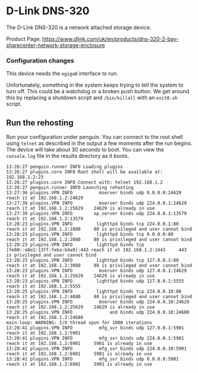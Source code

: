 # D-Link DNS-320

The D-Link DNS-320 is a network attached storage device.

Product Page: https://www.dlink.com/uk/en/products/dns-320-2-bay-sharecenter-network-storage-enclosure

### Configuration changes

This device needs the `egiga0` interface to run.

Unfortunately, something in the system keeps trying to tell the system to turn off. This could be a watchdog or a broken push button. We get around this by replacing a shutdown script and `/bin/killall` with an `exit0.sh` script.

## Run the rehosting

Run your configuration under penguin. You can connect to the root shell using `telnet` as described in the output a few moments after the run begins. The device will take about 30 seconds to boot. You can view the `console.log` file in the results directory as it boots.

```
13:26:27 penguin.runner INFO Loading plugins
13:26:27 plugins.core INFO Root shell will be available at: 192.168.1.2:23
13:26:27 plugins.core INFO Connect with: telnet 192.168.1.2
13:26:27 penguin.runner INFO Launching rehosting
13:27:36 plugins.VPN INFO          mserver binds udp 0.0.0.0:24629    reach it at 192.168.1.2:24629    
13:27:39 plugins.VPN INFO          mserver binds udp 224.0.0.1:24629  reach it at 192.168.1.2:25629    24629 is already in use
13:27:39 plugins.VPN INFO        op_server binds udp 224.0.0.1:13579  reach it at 192.168.1.2:13579    
13:28:23 plugins.VPN INFO         lighttpd binds tcp 224.0.0.1:80     reach it at 192.168.1.2:1080     80 is privileged and user cannot bind
13:28:23 plugins.VPN INFO         lighttpd binds tcp 0.0.0.0:80       reach it at 192.168.1.2:2080     80 is privileged and user cannot bind
13:28:23 plugins.VPN INFO         lighttpd binds tcp [fe80::a8e2:13ff:feba:b4a9]:443 reach it at 192.168.1.2:1443     443 is privileged and user cannot bind
13:28:23 plugins.VPN INFO         lighttpd binds tcp 127.0.0.1:80     reach it at 192.168.1.2:3080     80 is privileged and user cannot bind
13:28:23 plugins.VPN INFO          mserver binds udp 127.0.0.1:24629  reach it at 192.168.1.2:25629    24629 is already in use
13:28:23 plugins.VPN INFO         lighttpd binds udp 127.0.0.1:5555   reach it at 192.168.1.2:5555     
13:28:25 plugins.VPN INFO         lighttpd binds tcp 224.0.0.10:80    reach it at 192.168.1.2:4080     80 is privileged and user cannot bind
13:28:25 plugins.VPN INFO          mserver binds udp 224.0.0.10:24629 reach it at 192.168.1.2:25629    24629 is already in use
13:28:25 plugins.VPN INFO              and binds udp 224.0.0.10:24680 reach it at 192.168.1.2:24680    
main-loop: WARNING: I/O thread spun for 1000 iterations
13:28:41 plugins.VPN INFO          mfg_svr binds udp 127.0.0.1:5901   reach it at 192.168.1.2:5901     
13:28:41 plugins.VPN INFO          mfg_svr binds udp 224.0.0.1:5901   reach it at 192.168.1.2:6901     5901 is already in use
13:28:41 plugins.VPN INFO          mfg_svr binds udp 224.0.0.10:5901  reach it at 192.168.1.2:6901     5901 is already in use
13:28:41 plugins.VPN INFO          mfg_svr binds udp 0.0.0.0:5901     reach it at 192.168.1.2:6901     5901 is already in use
```

